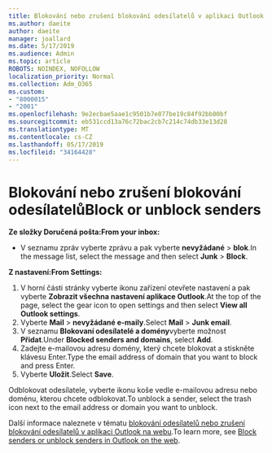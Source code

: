 ```yaml
---
title: Blokování nebo zrušení blokování odesílatelů v aplikaci Outlook na webu
ms.author: daeite
author: daeite
manager: joallard
ms.date: 5/17/2019
ms.audience: Admin
ms.topic: article
ROBOTS: NOINDEX, NOFOLLOW
localization_priority: Normal
ms.collection: Adm_O365
ms.custom:
- "8000015"
- "2001"
ms.openlocfilehash: 9e2ecbae5aae1c9501b7e077be19c84f92bb00bf
ms.sourcegitcommit: eb531ccd13a76c72bac2cb7c214c74db33e13d28
ms.translationtype: MT
ms.contentlocale: cs-CZ
ms.lasthandoff: 05/17/2019
ms.locfileid: "34164428"
---
```

# <a name="block-or-unblock-senders"></a><span data-ttu-id="4a4df-102">Blokování nebo zrušení blokování odesílatelů</span><span class="sxs-lookup"><span data-stu-id="4a4df-102">Block or unblock senders</span></span>

<span data-ttu-id="4a4df-103">**Ze složky Doručená pošta:**</span><span class="sxs-lookup"><span data-stu-id="4a4df-103">**From your inbox:**</span></span>

- <span data-ttu-id="4a4df-104">V seznamu zpráv vyberte zprávu a pak vyberte **nevyžádané** > **blok**.</span><span class="sxs-lookup"><span data-stu-id="4a4df-104">In the message list, select the message and then select **Junk** > **Block**.</span></span>

<span data-ttu-id="4a4df-105">**Z nastavení:**</span><span class="sxs-lookup"><span data-stu-id="4a4df-105">**From Settings:**</span></span>

1. <span data-ttu-id="4a4df-106">V horní části stránky vyberte ikonu zařízení otevřete nastavení a pak vyberte **Zobrazit všechna nastavení aplikace Outlook**.</span><span class="sxs-lookup"><span data-stu-id="4a4df-106">At the top of the page, select the gear icon to open settings and then select **View all Outlook settings**.</span></span>
2. <span data-ttu-id="4a4df-107">Vyberte **Mail** > **nevyžádané e-maily**.</span><span class="sxs-lookup"><span data-stu-id="4a4df-107">Select **Mail** > **Junk email**.</span></span>
3. <span data-ttu-id="4a4df-108">V seznamu **Blokovaní odesílatelé a domény**vyberte možnost **Přidat**.</span><span class="sxs-lookup"><span data-stu-id="4a4df-108">Under **Blocked senders and domains**, select **Add**.</span></span>
4. <span data-ttu-id="4a4df-109">Zadejte e-mailovou adresu domény, který chcete blokovat a stiskněte klávesu Enter.</span><span class="sxs-lookup"><span data-stu-id="4a4df-109">Type the email address of domain that you want to block and press Enter.</span></span>
5. <span data-ttu-id="4a4df-110">Vyberte **Uložit**.</span><span class="sxs-lookup"><span data-stu-id="4a4df-110">Select **Save**.</span></span>

<span data-ttu-id="4a4df-111">Odblokovat odesílatele, vyberte ikonu koše vedle e-mailovou adresu nebo doménu, kterou chcete odblokovat.</span><span class="sxs-lookup"><span data-stu-id="4a4df-111">To unblock a sender, select the trash icon next to the email address or domain you want to unblock.</span></span>

<span data-ttu-id="4a4df-112">Další informace naleznete v tématu [blokování odesílatelů nebo zrušení blokování odesílatelů v aplikaci Outlook na webu](https://support.office.com/article/9bf812d4-6995-4d19-901a-76d6e26939b0).</span><span class="sxs-lookup"><span data-stu-id="4a4df-112">To learn more, see [Block senders or unblock senders in Outlook on the web](https://support.office.com/article/9bf812d4-6995-4d19-901a-76d6e26939b0).</span></span>